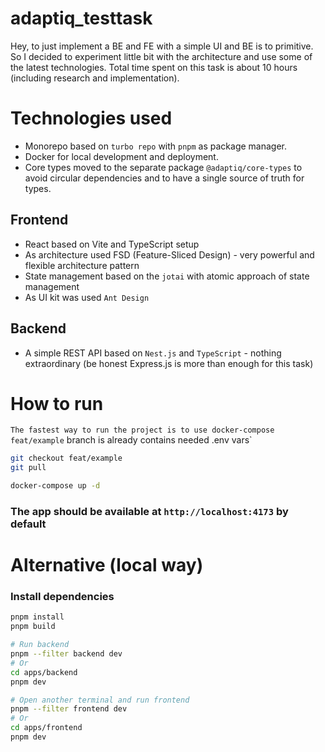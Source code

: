 # adaptiq_testtask

Hey, to just implement a BE and FE with a simple UI and BE is to primitive. So I decided to experiment little bit with the architecture and use some of the latest technologies.
Total time spent on this task is about 10 hours (including research and implementation).

# Technologies used
- Monorepo based on `turbo repo` with `pnpm` as package manager.
- Docker for local development and deployment.
- Core types moved to the separate package `@adaptiq/core-types` to avoid circular dependencies and to have a single source of truth for types.

## Frontend
- React based on Vite and TypeScript setup 
- As architecture used FSD (Feature-Sliced Design) - very powerful and flexible architecture pattern
- State management based on the `jotai` with atomic approach of state management
- As UI kit was used `Ant Design`

## Backend
- A simple REST API based on `Nest.js` and `TypeScript` - nothing extraordinary (be honest Express.js is more than enough for this task)


# How to run

`The fastest way to run the project is to use docker-compose`
`feat/example` branch is already contains needed .env vars`
```bash
git checkout feat/example
git pull

docker-compose up -d

```

### The app should be available at `http://localhost:4173` by default

# Alternative (local way)

### Install dependencies
```bash
pnpm install
pnpm build

# Run backend
pnpm --filter backend dev
# Or 
cd apps/backend
pnpm dev

# Open another terminal and run frontend
pnpm --filter frontend dev
# Or 
cd apps/frontend
pnpm dev
```